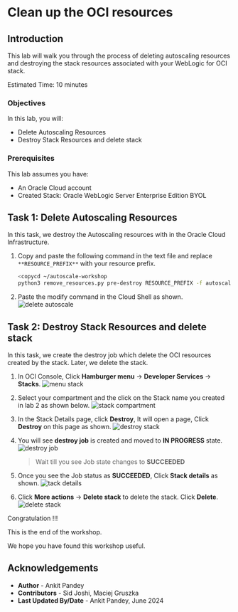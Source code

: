 # Clean up the OCI resources

## Introduction

This lab will walk you through the process of deleting autoscaling resources and destroying the stack resources associated with your WebLogic for OCI stack. 

Estimated Time: 10 minutes

### Objectives

In this lab, you will:

* Delete Autoscaling Resources
* Destroy Stack Resources and delete stack


### Prerequisites
This lab assumes you have:

* An Oracle Cloud account
* Created Stack: Oracle WebLogic Server Enterprise Edition BYOL


## Task 1: Delete Autoscaling Resources

In this task, we destroy the Autoscaling resources with in the Oracle Cloud Infrastructure.

1. Copy and paste the following command in the text file and replace `**RESOURCE_PREFIX**` with your resource prefix. 
    ```bash
    <copycd ~/autoscale-workshop
    python3 remove_resources.py pre-destroy RESOURCE_PREFIX -f autoscaling</copy>
    ```

2. Paste the modify command in the Cloud Shell as shown.
    ![delete autoscale](images/delete-autoscale.png)


## Task 2: Destroy Stack Resources and delete stack

In this task, we create the destroy job which delete the OCI resources created by the stack. Later, we delete the stack.

1. In OCI Console, Click **Hamburger menu** -> **Developer Services** -> **Stacks**.
    ![menu stack](images/menu-stack.png)

2. Select your compartment and the click on the Stack name you created in lab 2 as shown below.
    ![stack compartment](images/stack-compartment.png)

3. In the Stack Details page, click **Destroy**, It will open a page, Click **Destroy** on this page as shown.
    ![destroy stack](images/destroy-stack.png)

4. You will see **destroy job** is created and moved to **IN PROGRESS**  state.
    ![destroy job](images/destroy-job.png)

    > Wait till you see Job state changes to **SUCCEEDED**
    
5. Once you see the Job status as **SUCCEEDED**, Click **Stack details** as shown.
    ![tack details](images/stack-details.png)

6. Click **More actions** -> **Delete stack** to delete the stack. Click **Delete**.
    ![delete stack](images/delete-stack.png)


Congratulation !!!

This is the end of the workshop.

We hope you have found this workshop useful.


## Acknowledgements

* **Author** -  Ankit Pandey
* **Contributors** - Sid Joshi, Maciej Gruszka
* **Last Updated By/Date** - Ankit Pandey, June 2024